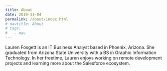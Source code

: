 ```yaml
---
title: About
date: 2019-11-04
permalink: /about/index.html
# navtitle: About
# tags:
#   - nav
---
```

Lauren Fosgett is an IT Business Analyst based in Phoenix, Arizona. She graduated from Arizona State University with a BS in Graphic Information Technology. In her freetime, Lauren enjoys working on remote development projects and learning more about the Salesforce ecosystem.